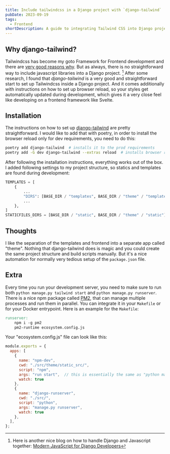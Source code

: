 ```yaml
---
title: Include tailwindcss in a Django project with `django-tailwind`
pubDate: 2023-09-19
tags:
  - Frontend
shortDescription: A guide to integrating Tailwind CSS into Django projects using django-tailwind, including development setup with hot reload and process management using PM2.
---
```



## Why django-tailwind?

Tailwindcss has become my goto Framework for Frontend development and there are [very good reasons why](https://blog.matt-rickard.com/p/why-tailwind-css-won).
But as always, there is no straightforward way to include javascript libraries into a Django project. [^1]
After some research, I found that *django-tailwind* is a very good and straightforward start to set up Tailwindcss inside a Django project.
And it comes additionally with instructions on how to set up browser reload, so your styles get automatically updated during development, which gives it a very close feel like developing on a frontend framework like Svelte.

## Installation

The instructions on how to set up [django-tailwind](https://django-tailwind.readthedocs.io/en/latest/installation.html) are pretty straightforward.
I would like to add that with poetry, in order to install the browser reload only for dev requirements, you need to do this:

```bash
poetry add django-tailwind  # installs it to the prod requirements
poetry add -G dev django-tailwind --extras reload  # installs browser reload only for dev requirements
```

After following the installation instructions, everything works out of the box.
I added following settings to my project structure, so statics and templates are found during development:

```python
TEMPLATES = [
    {
        ...
        "DIRS": [BASE_DIR / "templates", BASE_DIR / "theme" / "templates"],
        ...
    },
]
STATICFILES_DIRS = [BASE_DIR / "static", BASE_DIR / "theme" / "static"]
```

## Thoughts

I like the separation of the templates and frontend into a separate app called "theme".
Nothing that django-tailwind does is magic and you could create the same project structure and build scripts manually.
But it's a nice automation for normally very tedious setup of the `package.json` file.

## Extra

Every time you run your development server, you need to make sure to run both `python manage.py tailwind start` and `python manage.py runserver`.
There is a nice npm package called [PM2](https://pm2.keymetrics.io/), that can manage multiple processes and run them in parallel.
You can integrate it in your `Makefile` or for your Docker entrypoint. Here is an example for the `Makefile`:

```makefile
runserver:
    npm i -g pm2
    pm2-runtime ecosystem.config.js
```

Your "ecosystem.config.js" file can look like this:

```javascript
module.exports = {
  apps: [
    {
      name: "npm-dev",
      cwd: "./src/theme/static_src/",
      script: "npm",
      args: "run start",  // this is essentially the same as "python manage.py tailwind start"
      watch: true
    },
    {
      name: "django-runserver",
      cwd: "./src/",
      script: "python",
      args: "manage.py runserver",
      watch: true
    },
  ],
};
```

[^1]: Here is another nice blog on how to handle Django and Javascript together: [Modern JavaScript for Django Developers](https://www.saaspegasus.com/guides/modern-javascript-for-django-developers/)
